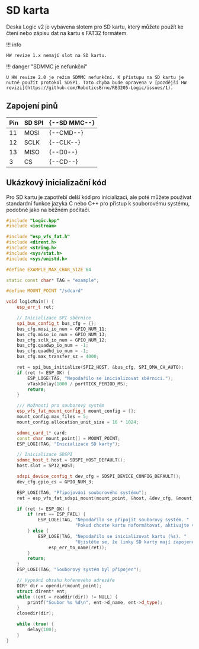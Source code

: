 # SD karta

Deska Logic v2 je vybavena slotem pro SD kartu, který můžete použít ke čtení nebo zápisu dat na kartu s FAT32 formátem.

!!! info

    HW revize 1.x nemají slot na SD kartu.

!!! danger "SDMMC je nefunkční"

    U HW revize 2.0 je režim SDMMC nefunkční. K přístupu na SD kartu je nutné použít protokol SDSPI. Tato chyba bude opravena v [pozdější HW revizi](https://github.com/RoboticsBrno/RB3205-Logic/issues/1).

## Zapojení pinů

| Pin | SD SPI | {--SD MMC--} |
| --- | ------ | ------------ |
| 11  | MOSI   | {--CMD--}    |
| 12  | SCLK   | {--CLK--}    |
| 13  | MISO   | {--D0--}     |
| 3   | CS     | {--CD--}     |

## Ukázkový inicializační kód

Pro SD kartu je zapotřebí delší kód pro inicializaci, ale poté můžete používat standardní funkce jazyka C nebo C++ pro přístup k souborovému systému, podobně jako na běžném počítači.

```cpp
#include "Logic.hpp"
#include <iostream>

#include "esp_vfs_fat.h"
#include <dirent.h>
#include <string.h>
#include <sys/stat.h>
#include <sys/unistd.h>

#define EXAMPLE_MAX_CHAR_SIZE 64

static const char* TAG = "example";

#define MOUNT_POINT "/sdcard"

void logicMain() {
    esp_err_t ret;

    // Inicializace SPI sběrnice
    spi_bus_config_t bus_cfg = {};
    bus_cfg.mosi_io_num = GPIO_NUM_11;
    bus_cfg.miso_io_num = GPIO_NUM_13;
    bus_cfg.sclk_io_num = GPIO_NUM_12;
    bus_cfg.quadwp_io_num = -1;
    bus_cfg.quadhd_io_num = -1;
    bus_cfg.max_transfer_sz = 4000;

    ret = spi_bus_initialize(SPI2_HOST, &bus_cfg, SPI_DMA_CH_AUTO);
    if (ret != ESP_OK) {
        ESP_LOGE(TAG, "Nepodařilo se inicializovat sběrnici.");
        vTaskDelay(1000 / portTICK_PERIOD_MS);
        return;
    }

    /// Možnosti pro souborový systém
    esp_vfs_fat_mount_config_t mount_config = {};
    mount_config.max_files = 5;
    mount_config.allocation_unit_size = 16 * 1024;

    sdmmc_card_t* card;
    const char mount_point[] = MOUNT_POINT;
    ESP_LOGI(TAG, "Inicializace SD karty");

    // Inicializace SDSPI
    sdmmc_host_t host = SDSPI_HOST_DEFAULT();
    host.slot = SPI2_HOST;

    sdspi_device_config_t dev_cfg = SDSPI_DEVICE_CONFIG_DEFAULT();
    dev_cfg.gpio_cs = GPIO_NUM_3;

    ESP_LOGI(TAG, "Připojování souborového systému");
    ret = esp_vfs_fat_sdspi_mount(mount_point, &host, &dev_cfg, &mount_config, &card);

    if (ret != ESP_OK) {
        if (ret == ESP_FAIL) {
            ESP_LOGE(TAG, "Nepodařilo se připojit souborový systém. "
                          "Pokud chcete kartu naformátovat, aktivujte volbu EXAMPLE_FORMAT_IF_MOUNT_FAILED v menuconfig.");
        } else {
            ESP_LOGE(TAG, "Nepodařilo se inicializovat kartu (%s). "
                          "Ujistěte se, že linky SD karty mají zapojené pull-up rezistory.",
                esp_err_to_name(ret));
        }
        return;
    }
    ESP_LOGI(TAG, "Souborový systém byl připojen");

    // Vypsání obsahu kořenového adresáře
    DIR* dir = opendir(mount_point);
    struct dirent* ent;
    while ((ent = readdir(dir)) != NULL) {
        printf("Soubor %s %d\n", ent->d_name, ent->d_type);
    }
    closedir(dir);

    while (true) {
        delay(100);
    }
}
```

